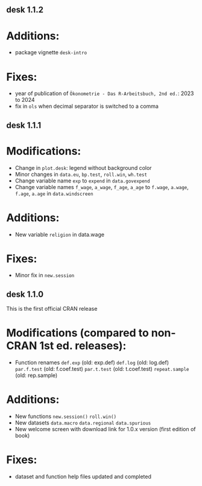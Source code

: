 ## desk 1.1.2

# Additions:
-   package vignette `desk-intro`

# Fixes:
-   year of publication of `Ökonometrie - Das R-Arbeitsbuch, 2nd ed.`: 2023 to 2024
-   fix in `ols` when decimal separator is switched to a comma

## desk 1.1.1

# Modifications:
-   Change in `plot.desk`: legend without background color
-   Minor changes in `data.eu`, `bp.test`, `roll.win`, `wh.test`
-   Change variable name `exp` to `expend` in `data.govexpend`
-   Change variable names `f_wage`, `a_wage`, `f_age`, `a_age` to 
    `f.wage`, `a.wage`, `f.age`, `a.age` in `data.windscreen`
    
# Additions:
-   New variable `religion` in data.wage

# Fixes:
-   Minor fix in `new.session`

## desk 1.1.0

This is the first official CRAN release

# Modifications (compared to non-CRAN 1st ed. releases):
- Function renames
    `def.exp` (old: exp.def)
    `def.log` (old: log.def)
    `par.f.test` (old: f.coef.test)
    `par.t.test` (old: t.coef.test)
    `repeat.sample` (old: rep.sample)

# Additions:
-   New functions
    `new.session()` 
    `roll.win()`
-   New datasets
    `data.macro` 
    `data.regional` 
    `data.spurious`
-   New welcome screen with download link for 1.0.x version (first edition of book)

# Fixes:
-   dataset and function help files updated and completed
